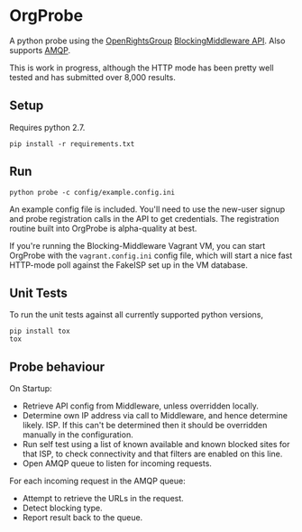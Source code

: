 OrgProbe
========

A python probe using the [OpenRightsGroup](https://www.openrightsgroup.org/) 
[BlockingMiddleware API](https://github.com/openrightsgroup/Blocking-Middleware).
Also supports [AMQP](https://en.wikipedia.org/wiki/Advanced_Message_Queuing_Protocol).

This is work in progress, although the HTTP mode has been pretty well tested 
and has submitted over 8,000 results.

## Setup

Requires python 2.7.

    pip install -r requirements.txt

## Run

    python probe -c config/example.config.ini

An example config file is included.  You'll need to use the new-user signup and
 probe registration calls in the API to get credentials.  The registration 
 routine built into OrgProbe is alpha-quality at best.

If you're running the Blocking-Middleware Vagrant VM, you can start OrgProbe 
 with the `vagrant.config.ini` config file, which will start a nice fast 
 HTTP-mode poll against the FakeISP set up in the VM database.

## Unit Tests

To run the unit tests against all currently supported python versions, 

    pip install tox
    tox

## Probe behaviour

On Startup:

* Retrieve API config from Middleware, unless overridden locally.
* Determine own IP address via call to Middleware, and hence  determine likely.
  ISP.  If this can't be determined then it should be overridden manually in 
  the configuration.
* Run self test using a list of known available and known blocked sites for 
  that ISP, to check connectivity and that filters are enabled on this 
  line.
* Open AMQP queue to listen for incoming requests.

For each incoming request in the AMQP queue:

* Attempt to retrieve the URLs in the request.
* Detect blocking type.
* Report result back to the queue.
